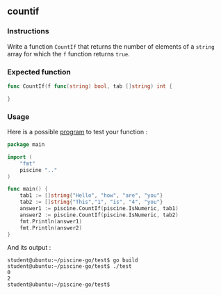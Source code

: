 ## countif

### Instructions

Write a function `CountIf` that returns the number of elements of a `string` array for which the `f` function returns `true`.

### Expected function

```go
func CountIf(f func(string) bool, tab []string) int {

}
```

### Usage

Here is a possible [program](TODO-LINK) to test your function :

```go
package main

import (
	"fmt"
	piscine ".."
)

func main() {
	tab1 := []string{"Hello", "how", "are", "you"}
	tab2 := []string{"This","1", "is", "4", "you"}
	answer1 := piscine.CountIf(piscine.IsNumeric, tab1)
	answer2 := piscine.CountIf(piscine.IsNumeric, tab2)
	fmt.Println(answer1)
	fmt.Println(answer2)
}
```

And its output :

```console
student@ubuntu:~/piscine-go/test$ go build
student@ubuntu:~/piscine-go/test$ ./test
0
2
student@ubuntu:~/piscine-go/test$
```
